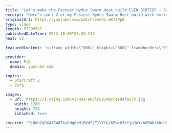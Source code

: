 ```yaml
---
title: "Let’s make the Fastest Nydus Swarm Host build EVEN DIRTIER - StarCraft 2"
excerpt: "Here's part 2 of my Fastest Nydus Swarm Host build with extra steps to annoy the opponent more. This is a build I developed after facing Zuno on the KR ladder. If you want my notes they're in The Book of Filth 2.0: https://docs.google.com/document/d/1GbpZ-qjoUQ42ZwVsmk3cYgLZ1WYNcLc9l6KUo-Zuudk/edit?usp=sharing"
originalUrl: https://youtube.com/watch?v=H4z-eK7lPp8
type: video
length: PT29M55S
publishedDateTime: 2022-10-05T05:59:21Z
heat: 52

featuredContent: "<iframe width=\"800\" height=\"500\" frameborder=\"0\" src=\"https://www.youtube.com/embed/H4z-eK7lPp8\" allow=\"accelerometer; autoplay; encrypted-media; gyroscope; picture-in-picture\" allowfullscreen></iframe>"

provider:
  name: PiG
  domain: youtube.com

topics:
  - StarCraft 2
  - Zerg

images:
  - url: https://i.ytimg.com/vi/H4z-eK7lPp8/maxresdefault.jpg
    width: 1280
    height: 720
    isCached: true

secured: "PjOdbCgDX4f6W0TkabHg0rMjMVdFjT/VYtU/KEwzK5iYjpJoYzhODWKi6UcUY08X64aS8cX+BGxL4DP46RCPr+/hYhnVwNQjrOZfp/TlzUQmtl8mYTULmJ4QxWEAFDipuWn1BCFuRfyFHcM/gUNzIyWttdG/mP0kf5MLKdmkIsHBU96V72ik7Vvw6j6+mAS4UCgXVCcHNeXLnwh0KtQLrVtgJi6agdJ35l0lVOncEmqleK8tF/6iE+1vGp8V5afDIi8A8QSjqXTjNBNT0AzlA/IJlG4g7yHKCoYlWUdyfVmifNPLxuUTntqqzbGfVyZ3Qd9C9oYb6c+pJY+CyYysmd7txHojwfnIQgxAUClmBsSJjLxOpPYGJUpATNYmJ/kOYJwUOq+k1pBdmpVwoG/AWDgxnLzfonDHr0PddH16kWw=;7v1hQhBcAMxVtKgDJGhBpQ=="
---
```


